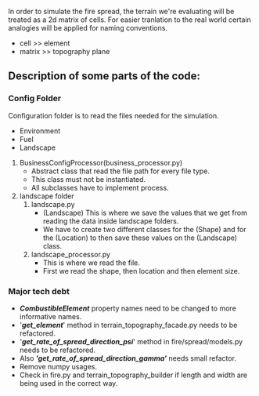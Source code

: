 In order to simulate the fire spread, the terrain we're evaluating will be treated as a 2d matrix of cells. For easier tranlation to the real world certain analogies will be applied for naming conventions.

* cell >> element
* matrix >> topography plane


## Description of some parts of the code:
### Config Folder

Configuration folder is to read the files needed for the simulation.
* Environment
* Fuel
* Landscape


1. BusinessConfigProcessor(business_processor.py) 
    - Abstract class that read the file path for every file type.
    - This class must not be instantiated.
    - All subclasses have to implement process.
2. landscape folder 
   1. landscape.py
       - (Landscape) This is where we save the values that we get from reading the data inside landscape folders.
       - We have to create two different classes for the (Shape) and for the (Location) to then save these values on the (Landscape) class.
   2. landscape_processor.py
       - This is where we read the file.
       - First we read the shape, then location and then element size.


### Major tech debt
* **_CombustibleElement_** property names need to be changed to more informative names.
* '_**get_element**_' method in terrain_topography_facade.py needs to be refactored.
* '_**get_rate_of_spread_direction_psi**_' method in fire/spread/models.py needs to be refactored.
* Also **_'get_rate_of_spread_direction_gamma'_** needs small refactor.
* Remove numpy usages.
* Check in fire.py and terrain_topography_builder if length and width are being used in the correct way.
